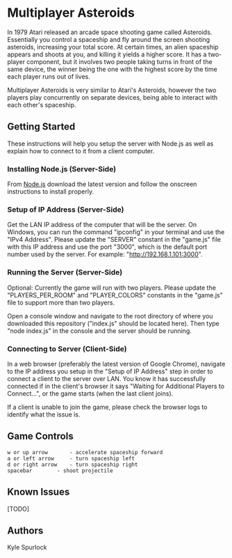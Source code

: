 # Multiplayer Asteroids

In 1979 Atari released an arcade space shooting game called Asteroids. Essentially you control a spaceship and fly around the screen shooting asteroids, increasing your total score. At certain times, an alien spaceship appears and shoots at you, and killing it yields a higher score. It has a two-player component, but it involves two people taking turns in front of the same device, the winner being the one with the highest score by the time each player runs out of lives.

Multiplayer Asteroids is very similar to Atari's Asteroids, however the two players play concurrently on separate devices, being able to interact with each other's spaceship.

## Getting Started

These instructions will help you setup the server with Node.js as well as explain how to connect to it from a client computer.

### Installing Node.js (Server-Side)

From [Node.js](https://nodejs.org/en/) download the latest version and follow the onscreen instructions to install properly.

### Setup of IP Address (Server-Side)

Get the LAN IP address of the computer that will be the server. On Windows, you can run the command "ipconfig" in your terminal and use the "IPv4 Address". Please update the "SERVER" constant in the "game.js" file with this IP address and use the port "3000", which is the default port number used by the server. For example: "http://192.168.1.101:3000".

### Running the Server (Server-Side)

Optional: Currently the game will run with two players. Please update the "PLAYERS_PER_ROOM" and "PLAYER_COLORS" constants in the "game.js" file to support more than two players.

Open a console window and navigate to the root directory of where you downloaded this repository ("index.js" should be located here). Then type "node index.js" in the console and the server should be running.

### Connecting to Server (Client-Side)

In a web browser (preferably the latest version of Google Chrome), navigate to the IP address you setup in the "Setup of IP Address" step in order to connect a client to the server over LAN. You know it has successfully connected if in the client's browser it says "Waiting for Additional Players to Connect...", or the game starts (when the last client joins).

If a client is unable to join the game, please check the browser logs to identify what the issue is.

## Game Controls

```
w or up arrow		- accelerate spaceship forward
a or left arrow		- turn spaceship left
d or right arrow	- turn spaceship right
spacebar		- shoot projectile
```

## Known Issues

[TODO]

## Authors

Kyle Spurlock